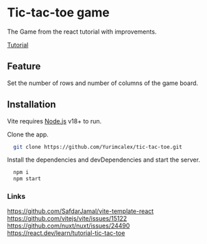 # Tic-tac-toe game

The Game from the react tutorial with improvements.

[Tutorial](https://react.dev/learn/tutorial-tic-tac-toe)

## Feature

Set the number of rows and number of columns of the game board.

## Installation

Vite requires [Node.js](https://nodejs.org/) v18+ to run.

Clone the app.

```sh
  git clone https://github.com/Yurimcalex/tic-tac-toe.git
```

Install the dependencies and devDependencies and start the server.

```sh
  npm i
  npm start
```

### Links

https://github.com/SafdarJamal/vite-template-react  
https://github.com/vitejs/vite/issues/15122  
https://github.com/nuxt/nuxt/issues/24490  
https://react.dev/learn/tutorial-tic-tac-toe  